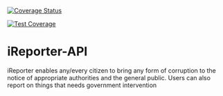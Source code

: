 [![Coverage Status](https://coveralls.io/repos/github/LordUche/iReporter-API/badge.svg?branch=master)](https://coveralls.io/github/LordUche/iReporter-API?branch=master)

[![Test Coverage](https://api.codeclimate.com/v1/badges/054a641313d6e835b289/test_coverage)](https://codeclimate.com/github/LordUche/iReporter-API/test_coverage)

# iReporter-API
iReporter enables any/every citizen to bring any form of corruption to the notice of appropriate authorities and the general public. Users can also report on things that needs government intervention
